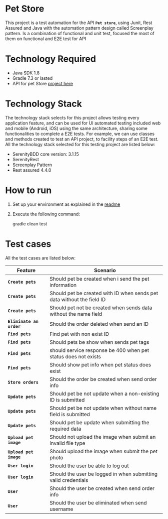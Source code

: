 # Pet Store


This project is a test automation for the API **`Pet store`**, using Junit, Rest Assured and Java with the automation pattern design called Screenplay pattern.
Is a combination of functional and unit test, focused the most of them on functional and E2E test for API



# Technology Required
- Java SDK 1.8
- Gradle 7.3 or lasted
- API for pet Store [project here](https://github.com/swagger-api/swagger-petstore)
# Technology Stack
The technology stack selects for this project  allows testing every application feature, and can be used for UI automated testing included web and mobile (Android, iOS) using the same architecture, sharing some functionalities to complete a E2E tests.
For example, we can use classes and methods created to test an API project, to facility steps of an E2E test.
All the technology stack selected for this testing project are listed below:
- SerenityBDD core version: 3.1.15
- SerenityRest
- Screenplay Pattern
- Rest assured 4.4.0

# How to run

1. Set up your environment as explained in the [readme](https://github.com/swagger-api/swagger-petstore)
2. Execute the following command:



     gradle clean test

# Test cases

All the test cases are listed below:

| Feature|Scenario  |
|--|--|
|**`Create pets`**  | Should pet be created when i send the pet information  |
|**`Create pets`**  |Should pet be created with ID when sends pet data without the field ID  |
|**`Create pets`**  | Should pet not be created when sends data without the name field  |
|**`Eliminate an order`**  | Should the order deleted when send an ID |
|**`Find pets`**  | Find pet with non exist ID |
|**`Find pets`**  | Should pets be show when sends pet tags |
|**`Find pets`**  | should service response be 400 when pet status does not exists |
|**`Find pets`**  | Should show pet info when pet status does exist |
|**`Store orders`**  |Should the order be created when send order info  |
|**`Update pets`**  | Should pet be not update when a non-existing ID is submitted  |
|**`Update pets`**  | Should pet be not update when without name field is submitted  |
|**`Update pets`**  |Should pet be update when submitting the required data |
|**`Upload pet image`**  | Should not upload the image when submit an invalid file type  |
|**`Upload pet image`**  | Should upload the image when submit the pet photo  |
|**`User login`**  | Should the user be able to log out |
|**`User login`**  | Should the user be logged in when submitting valid credentials  |
|**`User`**  |Should the user be created when send order info  |
|**`User`**  | Should the user be eliminated when send username  |





